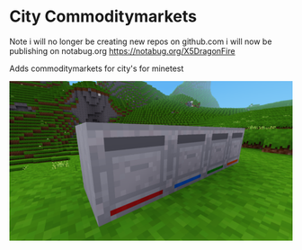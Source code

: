 # City Commoditymarkets

Note i will no longer be creating new repos on github.com i will now be publishing on notabug.org https://notabug.org/X5DragonFire

Adds commoditymarkets for city's for minetest

![alt text](https://github.com/DragonFire125/city-commoditymarkets/blob/main/screenshot.png?raw=true)


